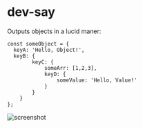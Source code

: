 # dev-say

Outputs objects in a lucid maner:

```
const someObject = {
  keyA: 'Hello, Object!',
  keyB: {
		keyC: {
			someArr: [1,2,3],
			keyD: {
				someValue: 'Hello, Value!'
			}
		}
	}
};
```
![screenshot]()
